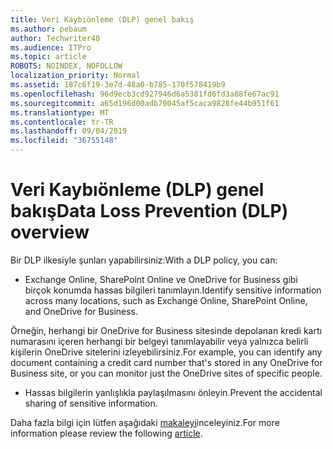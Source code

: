```yaml
---
title: Veri Kaybıönleme (DLP) genel bakış
ms.author: pebaum
author: Techwriter40
ms.audience: ITPro
ms.topic: article
ROBOTS: NOINDEX, NOFOLLOW
localization_priority: Normal
ms.assetid: 187c6f19-3e7d-48a0-b785-170f578419b9
ms.openlocfilehash: 96d9ecb3cd927946d6a5381fd6fd3a88fe67ac91
ms.sourcegitcommit: a65d196d00adb70045af5caca9828fe44b951f61
ms.translationtype: MT
ms.contentlocale: tr-TR
ms.lasthandoff: 09/04/2019
ms.locfileid: "36755148"
---
```

# <a name="data-loss-prevention-dlp-overview"></a><span data-ttu-id="b1838-102">Veri Kaybıönleme (DLP) genel bakış</span><span class="sxs-lookup"><span data-stu-id="b1838-102">Data Loss Prevention (DLP) overview</span></span>

<span data-ttu-id="b1838-103">Bir DLP ilkesiyle şunları yapabilirsiniz:</span><span class="sxs-lookup"><span data-stu-id="b1838-103">With a DLP policy, you can:</span></span>

- <span data-ttu-id="b1838-104">Exchange Online, SharePoint Online ve OneDrive for Business gibi birçok konumda hassas bilgileri tanımlayın.</span><span class="sxs-lookup"><span data-stu-id="b1838-104">Identify sensitive information across many locations, such as Exchange Online, SharePoint Online, and OneDrive for Business.</span></span>


<span data-ttu-id="b1838-105">Örneğin, herhangi bir OneDrive for Business sitesinde depolanan kredi kartı numarasını içeren herhangi bir belgeyi tanımlayabilir veya yalnızca belirli kişilerin OneDrive sitelerini izleyebilirsiniz.</span><span class="sxs-lookup"><span data-stu-id="b1838-105">For example, you can identify any document containing a credit card number that's stored in any OneDrive for Business site, or you can monitor just the OneDrive sites of specific people.</span></span>

- <span data-ttu-id="b1838-106">Hassas bilgilerin yanlışlıkla paylaşılmasını önleyin.</span><span class="sxs-lookup"><span data-stu-id="b1838-106">Prevent the accidental sharing of sensitive information.</span></span>


<span data-ttu-id="b1838-107">Daha fazla bilgi için lütfen aşağıdaki [makaleyi](https://docs.microsoft.com/office365/securitycompliance/data-loss-prevention-policies)inceleyiniz.</span><span class="sxs-lookup"><span data-stu-id="b1838-107">For more information please review the following [article](https://docs.microsoft.com/office365/securitycompliance/data-loss-prevention-policies).</span></span>

